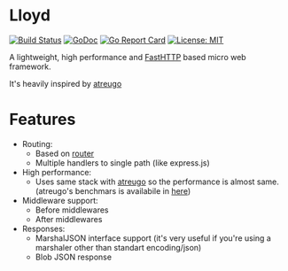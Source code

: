 # Lloyd

[![Build Status](https://travis-ci.com/emirmuminoglu/lloyd.svg?branch=master)](https://travis-ci.com/emirmuminoglu/lloyd)
[![GoDoc](https://godoc.org/github.com/emirmuminoglu/lloyd?status.svg)](https://godoc.org/github.com/emirmuminoglu/lloyd)
[![Go Report Card](https://goreportcard.com/badge/github.com/emirmuminoglu/lloyd)](https://goreportcard.com/report/github.com/emirmuminoglu/lloyd)
[![License: MIT](https://img.shields.io/badge/License-MIT-yellow.svg)](https://opensource.org/licenses/MIT)

A lightweight, high performance and [FastHTTP](https://github.com/valyala/fasthttp) based micro web framework.

It's heavily inspired by [atreugo](https://github.com/savsgio/atreugo)

# Features

- Routing:
  - Based on [router](https://github.com/fasthttp/router)
  - Multiple handlers to single path (like express.js)  
- High performance:
  - Uses same stack with [atreugo](https://github.com/savsgio/atreugo) so the performance is almost same. (atreugo's benchmars is availabile in [here](https://github.com/smallnest/go-web-framework-benchmark))
- Middleware support:
  - Before middlewares
  - After middlewares
- Responses:
  - MarshalJSON interface support (it's very useful if you're using a marshaler other than standart encoding/json)
  - Blob JSON response

